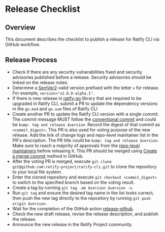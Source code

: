 # Release Checklist

## Overview

This document describes the checklist to publish a release for Ratify CLI via GitHub workflow.

## Release Process

- Check if there are any security vulnerabilities fixed and security advisories published before a release. Security advisories should be linked on the release notes.
- Determine a [SemVer2](https://semver.org/)-valid version prefixed with the letter `v` for release. For example, `version="v2.0.0-alpha.1"`.
- If there is new release in [ratify-go](https://github.com/ratify-project/ratify-go) library that are required to be upgraded in Ratify CLI, submit a PR to update the dependency versions in the `go.mod` and `go.sum` files of Ratify CLI
- Create another PR to update the Ratify CLI version with a single commit. The commit message MUST follow the [conventional commit](https://www.conventionalcommits.org/en/v1.0.0/) and could be `bump: tag and release $version`. Record the digest of that commit as `<commit_digest>`. This PR is also used for voting purpose of the new release. Add the link of change logs and repo-level maintainer list in the PR's description. The PR title could be `bump: tag and release $version`. Make sure to reach a majority of approvals from the [repo-level maintainers](MAINTAINERS) before releasing it. This PR should be merged using [Create a merge commit](https://docs.github.com/en/repositories/configuring-branches-and-merges-in-your-repository/configuring-pull-request-merges/about-merge-methods-on-github) method in GitHub. 
- After the voting PR is merged, execute `git clone git@github.com:ratify-project/ratify-cli.git` to clone the repository to your local file system.
- Enter the cloned repository and execute `git checkout <commit_digest>` to switch to the specified branch based on the voting result.
- Create a tag by running `git tag -am $version $version -s`.
- Run `git tag` and ensure the desired tag name in the list looks correct, then push the new tag directly to the repository by running `git push origin $version`.
- Wait for the completion of the GitHub action [release-github](https://github.com/ratify-project/ratify-cli/actions/workflows/release-github.yml).
- Check the new draft release, revise the release description, and publish the release.
- Announce the new release in the Ratify Project community.
